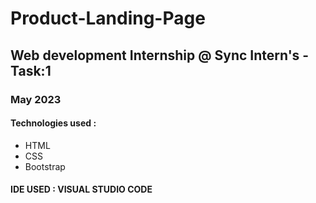 #  Product-Landing-Page
## Web development Internship @ Sync Intern's -Task:1
### May 2023
#### Technologies used :
- HTML
- CSS
- Bootstrap
#### IDE USED : VISUAL STUDIO CODE

